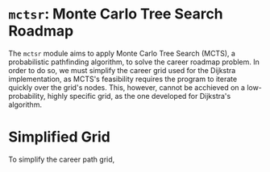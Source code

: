 # `mctsr`: Monte Carlo Tree Search Roadmap

The `mctsr` module aims to apply Monte Carlo Tree Search (MCTS), a probabilistic pathfinding algorithm, to solve the career roadmap problem. In order to do so, we must simplify the career grid used for the Dijkstra implementation, as MCTS's feasibility requires the program to iterate quickly over the grid's nodes. This, however, cannot be acchieved on a low-probability, highly specific grid, as the one developed for Dijkstra's algorithm.

# Simplified Grid
To simplify the career path grid,